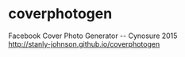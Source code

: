 # coverphotogen

 Facebook Cover Photo Generator
 -- Cynosure 2015
 <br/> http://stanly-johnson.github.io/coverphotogen
